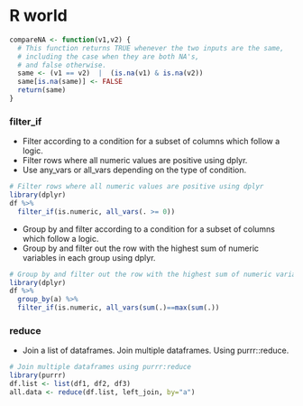 # R world


```R
compareNA <- function(v1,v2) {
  # This function returns TRUE whenever the two inputs are the same, 
  # including the case when they are both NA's,
  # and false otherwise.
  same <- (v1 == v2)  |  (is.na(v1) & is.na(v2))
  same[is.na(same)] <- FALSE
  return(same)
}
```

### filter_if
* Filter according to a condition for a subset of columns which follow a logic.  
* Filter rows where all numeric values are positive using dplyr.  
* Use any_vars or all_vars depending on the type of condition.

```R
# Filter rows where all numeric values are positive using dplyr
library(dplyr)
df %>%
  filter_if(is.numeric, all_vars(. >= 0))
```
* Group by and filter according to a condition for a subset of columns which follow a logic.  
* Group by and filter out the row with the highest sum of numeric variables in each group using dplyr.  

```R
# Group by and filter out the row with the highest sum of numeric variables in each group using dplyr
library(dplyr)
df %>%
  group_by(a) %>%
  filter_if(is.numeric, all_vars(sum(.)==max(sum(.))
```

### reduce
* Join a list of dataframes. Join multiple dataframes. Using purrr::reduce.  

```R
# Join multiple dataframes using purrr:reduce
library(purrr)
df.list <- list(df1, df2, df3)
all.data <- reduce(df.list, left_join, by="a")
```



